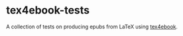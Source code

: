 # tex4ebook-tests

A collection of tests on producing epubs from LaTeX using
[tex4ebook](https://github.com/michal-h21/tex4ebook). 
